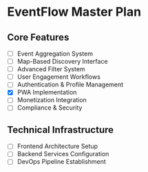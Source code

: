 # EventFlow Master Plan

## Core Features
- [ ] Event Aggregation System
- [ ] Map-Based Discovery Interface
- [ ] Advanced Filter System
- [ ] User Engagement Workflows
- [ ] Authentication & Profile Management
- [x] PWA Implementation
- [ ] Monetization Integration
- [ ] Compliance & Security

## Technical Infrastructure
- [ ] Frontend Architecture Setup
- [ ] Backend Services Configuration
- [ ] DevOps Pipeline Establishment